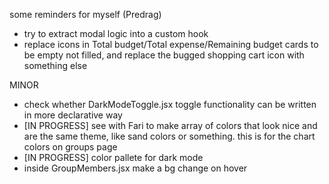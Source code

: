 some reminders for myself (Predrag)

- try to extract modal logic into a custom hook
- replace icons in Total budget/Total expense/Remaining budget cards to be empty not filled, and replace the bugged shopping cart icon with something else

MINOR

- check whether DarkModeToggle.jsx toggle functionality can be written in more declarative way
- [IN PROGRESS] see with Fari to make array of colors that look nice and are the same theme, like sand colors or something. this is for the chart colors on groups page
- [IN PROGRESS] color pallete for dark mode
- inside GroupMembers.jsx make a bg change on hover
